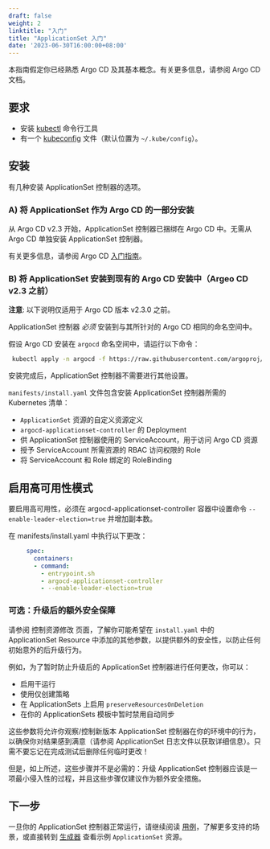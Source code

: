```yaml
---
draft: false
weight: 2
linktitle: "入门"
title: "ApplicationSet 入门"
date: '2023-06-30T16:00:00+08:00'
---
```


本指南假定你已经熟悉 Argo CD 及其基本概念。有关更多信息，请参阅 Argo CD 文档。

## 要求

- 安装 [kubectl](https://kubernetes.io/docs/tasks/tools/install-kubectl/) 命令行工具
- 有一个 [kubeconfig](https://kubernetes.io/docs/tasks/access-application-cluster/configure-access-multiple-clusters/) 文件（默认位置为 `~/.kube/config`）。

## 安装

有几种安装 ApplicationSet 控制器的选项。

### A) 将 ApplicationSet 作为 Argo CD 的一部分安装

从 Argo CD v2.3 开始，ApplicationSet 控制器已捆绑在 Argo CD 中。无需从 Argo CD 单独安装 ApplicationSet 控制器。

有关更多信息，请参阅 Argo CD [入门指南](../../../getting-started/)。

### B) 将 ApplicationSet 安装到现有的 Argo CD 安装中（Argeo CD v2.3 之前）

**注意**: 以下说明仅适用于 Argo CD 版本 v2.3.0 之前。

ApplicationSet 控制器 *必须* 安装到与其所针对的 Argo CD 相同的命名空间中。

假设 Argo CD 安装在 `argocd` 命名空间中，请运行以下命令：

```bash
 kubectl apply -n argocd -f https://raw.githubusercontent.com/argoproj/applicationset/v0.4.0/manifests/install.yaml
```

安装完成后，ApplicationSet 控制器不需要进行其他设置。

`manifests/install.yaml` 文件包含安装 ApplicationSet 控制器所需的 Kubernetes 清单：

- `ApplicationSet` 资源的自定义资源定义
- `argocd-applicationset-controller` 的 Deployment
- 供 ApplicationSet 控制器使用的 ServiceAccount，用于访问 Argo CD 资源
- 授予 ServiceAccount 所需资源的 RBAC 访问权限的 Role
- 将 ServiceAccount 和 Role 绑定的 RoleBinding

## 启用高可用性模式

要启用高可用性，必须在 argocd-applicationset-controller 容器中设置命令 `--enable-leader-election=true` 并增加副本数。

在 manifests/install.yaml 中执行以下更改：

```yaml
     spec:
       containers:
       - command:
         - entrypoint.sh
         - argocd-applicationset-controller
         - --enable-leader-election=true
```

### 可选：升级后的额外安全保障

请参阅 控制资源修改 页面，了解你可能希望在 `install.yaml` 中的 ApplicationSet Resource 中添加的其他参数，以提供额外的安全性，以防止任何初始意外的后升级行为。

例如，为了暂时防止升级后的 ApplicationSet 控制器进行任何更改，你可以：

- 启用干运行
- 使用仅创建策略
- 在 ApplicationSets 上启用 `preserveResourcesOnDeletion`
- 在你的 ApplicationSets 模板中暂时禁用自动同步

这些参数将允许你观察/控制新版本 ApplicationSet 控制器在你的环境中的行为，以确保你对结果感到满意（请参阅 ApplicationSet 日志文件以获取详细信息）。只需不要忘记在完成测试后删除任何临时更改！

但是，如上所述，这些步骤并不是必需的：升级 ApplicationSet 控制器应该是一项最小侵入性的过程，并且这些步骤仅建议作为额外安全措施。

## 下一步

一旦你的 ApplicationSet 控制器正常运行，请继续阅读 [用例](../use-cases/)，了解更多支持的场景，或直接转到 [生成器](../generators/) 查看示例 `ApplicationSet` 资源。
